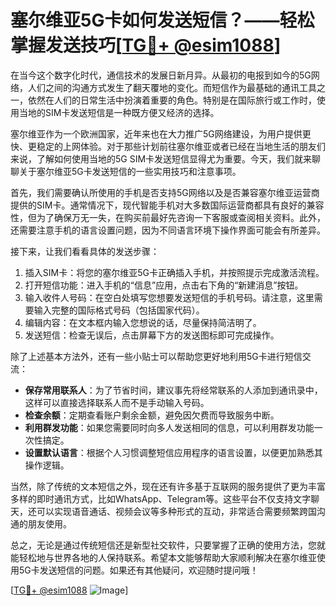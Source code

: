 # 塞尔维亚5G卡如何发送短信？——轻松掌握发送技巧[[TG💪+ @esim1088](https://t.me/s/esim1088)]

在当今这个数字化时代，通信技术的发展日新月异。从最初的电报到如今的5G网络，人们之间的沟通方式发生了翻天覆地的变化。而短信作为最基础的通讯工具之一，依然在人们的日常生活中扮演着重要的角色。特别是在国际旅行或工作时，使用当地的SIM卡发送短信是一种既方便又经济的选择。

塞尔维亚作为一个欧洲国家，近年来也在大力推广5G网络建设，为用户提供更快、更稳定的上网体验。对于那些计划前往塞尔维亚或者已经在当地生活的朋友们来说，了解如何使用当地的5G SIM卡发送短信显得尤为重要。今天，我们就来聊聊关于塞尔维亚5G卡发送短信的一些实用技巧和注意事项。

首先，我们需要确认所使用的手机是否支持5G网络以及是否兼容塞尔维亚运营商提供的SIM卡。通常情况下，现代智能手机对大多数国际运营商都具有良好的兼容性，但为了确保万无一失，在购买前最好先咨询一下客服或查阅相关资料。此外，还需要注意手机的语言设置问题，因为不同语言环境下操作界面可能会有所差异。

接下来，让我们看看具体的发送步骤：

1. 插入SIM卡：将您的塞尔维亚5G卡正确插入手机，并按照提示完成激活流程。
2. 打开短信功能：进入手机的“信息”应用，点击右下角的“新建消息”按钮。
3. 输入收件人号码：在空白处填写您想要发送短信的手机号码。请注意，这里需要输入完整的国际格式号码（包括国家代码）。
4. 编辑内容：在文本框内输入您想说的话，尽量保持简洁明了。
5. 发送短信：检查无误后，点击屏幕下方的发送图标即可完成操作。

除了上述基本方法外，还有一些小贴士可以帮助您更好地利用5G卡进行短信交流：

- **保存常用联系人**：为了节省时间，建议事先将经常联系的人添加到通讯录中，这样可以直接选择联系人而不是手动输入号码。
- **检查余额**：定期查看账户剩余金额，避免因欠费而导致服务中断。
- **利用群发功能**：如果您需要同时向多人发送相同的信息，可以利用群发功能一次性搞定。
- **设置默认语言**：根据个人习惯调整短信应用程序的语言设置，以便更加熟悉其操作逻辑。

当然，除了传统的文本短信之外，现在还有许多基于互联网的服务提供了更为丰富多样的即时通讯方式，比如WhatsApp、Telegram等。这些平台不仅支持文字聊天，还可以实现语音通话、视频会议等多种形式的互动，非常适合需要频繁跨国沟通的朋友使用。

总之，无论是通过传统短信还是新型社交软件，只要掌握了正确的使用方法，您就能轻松地与世界各地的人保持联系。希望本文能够帮助大家顺利解决在塞尔维亚使用5G卡发送短信的问题。如果还有其他疑问，欢迎随时提问哦！

[[TG💪+ @esim1088](https://t.me/s/esim1088) ![Image](https://i.postimg.cc/4NQfJmqS/Snipaste-2025-05-13-00-14-12.png)]